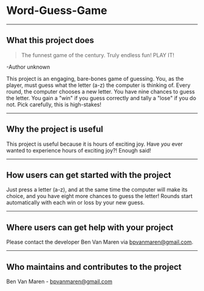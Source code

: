 # Word-Guess-Game
---


## What this project does
>The funnest game of the century. Truly endless fun! PLAY IT!

 -Author unknown

This project is an engaging, bare-bones game of guessing. You, as the player, must guess what the letter (a-z) the computer is thinking of. Every round, the computer chooses a new letter. You have nine chances to guess the letter. You gain a "win" if you guess correctly and tally a "lose" if you do not. Pick carefully, this is high-stakes!

---
## Why the project is useful

This project is useful because it is hours of exciting joy. Have *you* ever wanted to experience hours of exciting joy?! Enough said!

---
## How users can get started with the project

Just press a letter (a-z), and at the same time the computer will make its choice, and you have eight more chances to guess the letter! Rounds start automatically with each win or loss by your new guess. 

---
## Where users can get help with your project

Please contact the developer Ben Van Maren via bpvanmaren@gmail.com.

---
## Who maintains and contributes to the project

Ben Van Maren - bpvanmaren@gmail.com